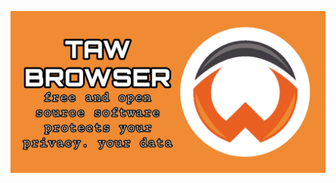 ![TawBrowser logo](https://github.com/thekocanlhk/TawBrowser-Developed/blob/main/graphics/featuresGrafic.png)
